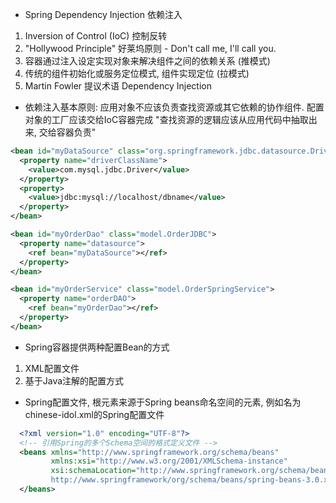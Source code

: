 * Spring Dependency Injection 依赖注入
1) Inversion of Control (IoC) 控制反转
2) "Hollywood Principle" 好莱坞原则 - Don't call me, I'll call you.
3) 容器通过注入设定实现对象来解决组件之间的依赖关系 (推模式)
4) 传统的组件初始化或服务定位模式, 组件实现定位 (拉模式)
5) Martin Fowler 提议术语 Dependency Injection

* 依赖注入基本原则: 应用对象不应该负责查找资源或其它依赖的协作组件. 配置对象的工厂应该交给IoC容器完成 "查找资源的逻辑应该从应用代码中抽取出来, 交给容器负责"

```xml
<bean id="myDataSource" class="org.springframework.jdbc.datasource.DriverManagerDataSource">
  <property name="driverClassName">
    <value>com.mysql.jdbc.Driver</value>
  </property>
  <property>
    <value>jdbc:mysql://localhost/dbname</value>
  </property>
</bean>

<bean id="myOrderDao" class="model.OrderJDBC">
  <property name="datasource">
    <ref bean="myDataSource"></ref>
  </property>
</bean>

<bean id="myOrderService" class="model.OrderSpringService">
  <property name="orderDAO">
    <ref bean="myOrderDao"></ref>
  </property>
</bean>
```

* Spring容器提供两种配置Bean的方式
1) XML配置文件
2) 基于Java注解的配置方式
* Spring配置文件, 根元素来源于Spring beans命名空间的<beans>元素, 例如名为chinese-idol.xml的Spring配置文件
```xml
  <?xml version="1.0" encoding="UTF-8"?>
  <!-- 引用Spring的多个Schema空间的格式定义文件 -->
  <beans xmlns="http://www.springframework.org/schema/beans"
         xmlns:xsi="http://www.w3.org/2001/XMLSchema-instance"
         xsi:schemaLocation="http://www.springframework.org/schema/beans
         http://www.springframework/org/schema/beans/spring-beans-3.0.xsd">
  </beans>
```
